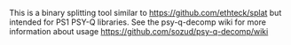 This is a binary splitting tool similar to https://github.com/ethteck/splat but intended for PS1 PSY-Q libraries. See the psy-q-decomp wiki for more information about usage https://github.com/sozud/psy-q-decomp/wiki
